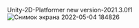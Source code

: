 Unity-2D-Platformer new version-2021.3.0f1
![Снимок экрана 2022-05-04 184826](https://user-images.githubusercontent.com/82733942/166720117-0b3fc6ad-b8e4-4715-ae41-47367582cdf9.png)
